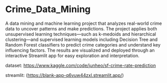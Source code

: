 # Crime_Data_Mining

A data mining and machine learning project that analyzes real-world crime data to uncover patterns and make predictions. The project applies both unsupervised learning techniques—such as k-medoids and hierarchical clustering—and supervised learning models including Decision Tree and Random Forest classifiers to predict crime categories and understand key influencing factors.
The results are visualized and deployed through an interactive Streamlit app for easy exploration and interpretation.

dataset:
https://www.kaggle.com/code/junheo/sf-crime-rate-prediction

streamlit:
(https://blank-app-q6vuw44zxl.streamlit.app/)
